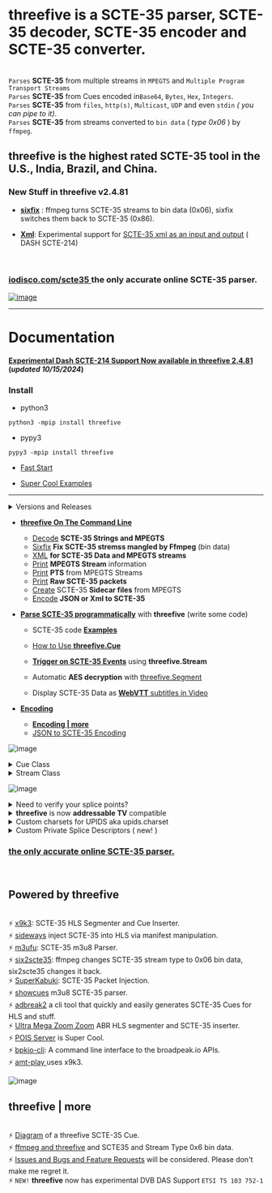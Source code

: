 # threefive is a SCTE-35 parser, SCTE-35 decoder, SCTE-35 encoder and SCTE-35 converter.

<br> `Parses` __SCTE-35__ from multiple streams in `MPEGTS` and `Multiple Program Transport Streams` 
<br> `Parses` __SCTE-35__ from  Cues encoded in`Base64`, `Bytes`, `Hex`, `Integers`.
<br> `Parses` __SCTE-35__ from  `files`, `http(s)`, `Multicast`, `UDP` and even `stdin` _( you can pipe to it)_. 
<br> `Parses` __SCTE-35__ from streams converted to `bin data` ( _type 0x06_ ) by `ffmpeg`.
<br>

## threefive is the highest rated SCTE-35 tool in the U.S., India, Brazil, and China.
### New Stuff in threefive v2.4.81
* [__sixfix__](https://github.com/futzu/SCTE35_threefive/blob/master/cli.md#sixfix) : ffmpeg turns SCTE-35 streams to bin data (0x06), sixfix switches them back to SCTE-35 (0x86).
  
* [__Xml__](https://github.com/futzu/SCTE35-threefive/blob/master/dash.md): Experimental support for [SCTE-35 xml as an input and output](https://github.com/futzu/SCTE35_threefive/blob/master/cli.md#xml) ( DASH SCTE-214)
<br>


### [iodisco.com/scte35 ](https://iodisco.com/cgi-bin/scte35parser) the only accurate online SCTE-35 parser.
[![image](https://github.com/user-attachments/assets/d3d3e168-5e6a-4e2d-8688-0fdf4c319176)
](https://iodisco.com/cgi-bin/scte35parser)

___

# Documentation
#### [Experimental Dash SCTE-214 Support Now available in threefive 2.4.81 ](https://github.com/futzu/SCTE35-threefive/blob/master/dash.md) (_updated 10/15/2024_)

### Install
* python3
```py3
python3 -mpip install threefive
```
* pypy3
```py3
pypy3 -mpip install threefive
```

* [Fast Start](https://github.com/futzu/SCTE35-threefive/blob/master/FastStart.md)

  
* [Super Cool Examples](https://github.com/futzu/SCTE35-threefive/blob/master/examples/README.md)
   
---


<details><summary>Versions and Releases</summary>



Every time I fix a bug or add a feature, I do a new release. <br>
This makes tracking down bugs and stuff much easier. <br>
Keep up, I do releases for reasons.
```lua
a@slow:~/threefive$ threefive version
2.4.41
a@slow:~/threefive$ 

```

* __Release__ versions are  __odd__.
* __Unstable__ testing versions are __even__.
---
![image](https://github.com/user-attachments/assets/caac5f33-204e-47c7-bcdb-1e2d05fdaefb)


</details>


* [__threefive On The Command Line__](https://github.com/futzu/scte35parser-threefive/blob/master/cli.md)
     * [Decode](https://github.com/futzu/SCTE35_threefive/blob/master/cli.md#parse) __SCTE-35 Strings and MPEGTS__
     * [Sixfix](https://github.com/futzu/SCTE35_threefive/blob/master/cli.md#sixfix) __Fix SCTE-35 stremss mangled by Ffmpeg__ (bin data)
     * [XML](https://github.com/futzu/SCTE35_threefive/blob/master/cli.md#xml) __for SCTE-35 Data and MPEGTS streams__ 
     * [Print](https://github.com/futzu/SCTE35_threefive/blob/master/cli.md#show) __MPEGTS Stream__ information
     * [Print](https://github.com/futzu/SCTE35_threefive/blob/master/cli.md#pts) __PTS__ from MPEGTS Streams
     * [Print](https://github.com/futzu/SCTE35_threefive/blob/master/cli.md#packets) __Raw SCTE-35 packets__
     * [Create](https://github.com/futzu/SCTE35_threefive/blob/master/cli.md#sidecar) SCTE-35 __Sidecar files__ from MPEGTS
     * [Encode](https://github.com/futzu/SCTE35_threefive/blob/master/cli.md#encode) __JSON or Xml to SCTE-35__

* [__Parse SCTE-35 programmatically__](https://github.com/futzu/scte35parser-threefive/blob/master/prog.md) with __threefive__ </i>(write some code)</i>
     * SCTE-35 code [__Examples__](https://github.com/futzu/SCTE35-threefive/blob/master/examples/README.md)
     *  [How to Use __threefive.Cue__](https://github.com/futzu/SCTE35_threefive/blob/master/basic.md)
    
     * [__Trigger on SCTE-35 Events__](https://github.com/futzu/scte35parser-threefive/blob/master/trigger.md) using __threefive.Stream__
     * Automatic __AES decryption__ with [threefive.Segment](https://github.com/futzu/SCTE35_threefive/blob/master/segment.md)
     * Display SCTE-35 Data as [__WebVTT__ subtitles in Video](https://github.com/futzu/SCTE35_threefive/blob/master/examples/stream/cue2vtt.py)

* [__Encoding__](https://github.com/futzu/scte35parser-threefive/blob/master/Encoding.md)
    *  [__Encoding | more__ ](https://github.com/futzu/scte35parser-threefive/blob/master/EncodingPipeMore.md)
    *  [JSON to SCTE-35 Encoding](https://github.com/futzu/SCTE35_threefive/blob/master/cliencde.md)
      


</details>

![image](https://github.com/user-attachments/assets/79182075-62e7-4330-b998-6ec382566218)

 
 
 <details><summary>Cue Class</summary>

   *  src [cue.py](https://github.com/futzu/SCTE35-threefive/blob/master/threefive/cue.py)
   *  The __threefive.Cue__ class decodes a SCTE35 binary, base64, or hex encoded string.

```py3

class Cue(threefive.base.SCTE35Base)
 |  Cue(data=None, packet_data=None)

```
```js
 |  __init__(self, data=None, packet_data=None)
 |      data may be packet bites or encoded string
 |      packet_data is a instance passed from a Stream instance
```
* `Cue.decode()`
```js
 |  decode(self)
 |      Cue.decode() parses for SCTE35 data
```
* After Calling cue.decode() the __instance variables can be accessed via dot notation__.
```python3

    >>>> cue.command
    {'calculated_length': 5, 'name': 'Time Signal', 'time_specified_flag': True, 'pts_time': 21695.740089}

    >>>> cue.command.pts_time
    21695.740089

    >>>> cue.info_section.table_id

    '0xfc'
```

* `Cue.get()`
```js
 |  get(self)
 |      Cue.get returns the SCTE-35 Cue
 |      data as a dict of dicts.
```
> `Cue.get() Example`
```python3
>>> from threefive import Cue
>>> cue = Cue('0XFC301100000000000000FFFFFF0000004F253396')
>>> cue.decode()
True
>>> cue
{'bites': b'\xfc0\x11\x00\x00\x00\x00\x00\x00\x00\xff\xff\xff\x00\x00\x00O%3\x96',
'info_section': {'table_id': '0xfc', 'section_syntax_indicator': False, 'private': False, 'sap_type': '0x3',
'sap_details': 'No Sap Type', 'section_length': 17, 'protocol_version': 0, 'encrypted_packet': False,
'encryption_algorithm': 0, 'pts_adjustment_ticks': 0, 'pts_adjustment': 0.0, 'cw_index': '0x0', 'tier': '0xfff',
'splice_command_length': 4095, 'splice_command_type': 0, 'descriptor_loop_length': 0, 'crc': '0x4f253396'},
'command': {'command_length': None, 'command_type': 0, 'name': 'Splice Null'},
'descriptors': [], 'packet_data': None}
```
* Cue.get() omits cue.bites and empty values
```
>>> cue.get()
{'info_section': {'table_id': '0xfc', 'section_syntax_indicator': False,'private': False, 'sap_type': '0x3',
'sap_details': 'No Sap Type', 'section_length': 17, 'protocol_version': 0, 'encrypted_packet': False,
'encryption_algorithm': 0, 'pts_adjustment_ticks': 0, 'pts_adjustment': 0.0, 'cw_index': '0x0', 'tier': '0xfff',
'splice_command_length': 4095, 'splice_command_type': 0, 'descriptor_loop_length': 0, 'crc': '0x4f253396'},
'command': {'command_type': 0, 'name': 'Splice Null'},
'descriptors': []}
```

* `Cue.get_descriptors()`

```js
 |  get_descriptors(self)
 |      Cue.get_descriptors returns a list of
 |      SCTE 35 splice descriptors as dicts.
```
* `Cue.get_json()`
```js
 |  get_json(self)
 |      Cue.get_json returns the Cue instance
 |      data in json.
```
* `Cue.show()`
```js
 |  show(self)
 |      Cue.show prints the Cue as JSON
```
* `Cue.to_stderr()`
```js
 |  to_stderr(self)
 |      Cue.to_stderr prints the Cue
```
</details>


<details><summary>Stream Class</summary>

  * src [stream.py](https://github.com/futzu/SCTE35-threefive/blob/master/threefive/stream.py)
  * The threefive.__Stream__ class parses __SCTE35__ from __Mpegts__.
  * Supports:
     *  __File__ and __Http(s)__ and __Udp__ and __Multicast__ protocols.
  	 * __Multiple Programs__.
  	 * __Multi-Packet PAT, PMT, and SCTE35 tables__.

* threefive tries to include __pid__, __program__, anf  __pts__ of the SCTE-35 packet.

```js
class Stream(builtins.object)
 |  Stream(tsdata, show_null=True)
 |
 |  Stream class for parsing MPEG-TS data.
 ```
 ```py3
 |  __init__(self, tsdata, show_null=True)
 |
 |      tsdata is a file or http, https,
 |       udp or multicast url.
 |
 |      set show_null=False to exclude Splice Nulls

 ```

* `Stream.decode(func=show_cue)`
 ```py3
 |  decode(self, func=show_cue)
 |      Stream.decode reads self.tsdata to find SCTE35 packets.
 |      func can be set to a custom function that accepts
 |      a threefive.Cue instance as it's only argument.
 ```
 > `Stream.decode Example`

 ```python3
 import sys
 from threefive import Stream
 >>>> Stream('plp0.ts').decode()

```

   *   Pass in custom function

   *  __func__ should match the interface
  ``` func(cue)```

 > `Stream.decode with custom function Example`
```python3
import sys
import threefive

def display(cue):
   print(f'\033[92m{cue.packet_data}\033[00m')
   print(f'{cue.command.name}')

def do():
   sp = threefive.Stream(tsdata)
   sp.decode(func = display)

if __name__ == '__main__':
    do()
```

___

* `Stream.decode_next()`

 ```js
 |  decode_next(self)
 |      Stream.decode_next returns the next
 |      SCTE35 cue as a threefive.Cue instance.
 ```

> `Stream.decode_next Example`
```python3
"""
Stream.decode_next example.
decode_next returns the Cue every time a Cue is found.

This uses a while loop to pull the Cues from a mpegts stream.
When a Cue is found, if it's a Time Signal,
cue.command.command_type=6, print Cue.command.
You can filter on any var in the SCTE-35 Cue.
"""

import sys
import threefive
from new_reader import reader

def do():
    arg = sys.argv[1]
    with reader(arg) as tsdata:
        st = threefive.Stream(tsdata)
        while True:
            cue = st.decode_next()
            if not cue:
                return False
            if cue:
                if cue.command.command_type ==6:
                    print(cue.command)


if __name__ == "__main__":
    do()

```

* `Stream.proxy(func = show_cue)`

  *  Writes all packets to sys.stdout.

  *  Writes scte35 data to sys.stderr.

 ```js
 |  decode(self, func=show_cue_stderr)
 |      Stream.decode_proxy writes all ts packets are written to stdout
 |      for piping into another program like mplayer.
 |      SCTE-35 cues are printed to stderr.
 ```
> `Stream.proxy Example`
```python3

import threefive
sp = threefive.Stream('https://futzu.com/xaa.ts')
sp.decode_proxy()
```

* Pipe to mplayer
```bash
$ python3 proxy.py | mplayer -
```
___

* `Stream.show()`

```js
|  show(self)
|   List programs and streams and info for MPEGTS
```
> `Stream.show() Example`
```python3
>>>> from threefive import Stream
>>>> Stream('https://slo.me/plp0.ts').show()
```

```js
    Service:    fancy ˹
    Provider:   fu-corp
    Pcr Pid:    1051[0x41b]
    Streams:
                Pid: 1051[0x41b]        Type: 0x1b AVC Video
                Pid: 1052[0x41c]        Type: 0x3 MP2 Audio
                Pid: 1054[0x41e]        Type: 0x6 PES Packets/Private Data
                Pid: 1055[0x41f]        Type: 0x86 SCTE35 Data

```
</details>

![image](https://github.com/user-attachments/assets/e9724b5d-3f9b-41b0-8929-420926e31291)



<details><summary> Need to verify your splice points? </summary> 
 

 ![image](https://github.com/user-attachments/assets/2581053a-e373-434e-9e06-32ace453aa02)

 
* Try [cue2vtt.py](https://github.com/futzu/scte35-threefive/blob/master/examples/stream/cue2vtt.py) in the examples.

   * cue2vtt.py creates webvtt subtitles out of SCTE-35 Cue data
 
* use it like this 

 ```rebol
 pypy3 cue2vtt.py video.ts | mplayer video.ts -sub -
```


 ![image](https://github.com/futzu/scte35-threefive/assets/52701496/5b8dbea3-1d39-48c4-8fbe-de03a53cc1dd)


---

</details> 





<details><summary><b>threefive</b> is now <b>addressable TV</b> compatible</summary>


  ```smalltalk
             "tag": 2,
            "descriptor_length": 31,
            "name": "Segmentation Descriptor",
            "identifier": "CUEI",
            "components": [],
            "segmentation_event_id": "0x065eff",
            "segmentation_event_cancel_indicator": false,
            "segmentation_event_id_compliance_indicator": true,
            "program_segmentation_flag": true,
            "segmentation_duration_flag": false,
            "delivery_not_restricted_flag": true,
            "segmentation_message": "Call Ad Server",   < --- Boom
            "segmentation_upid_type": 12,
            "segmentation_upid_type_name": "MPU",
            "segmentation_upid_length": 16,
            "segmentation_upid": {
                "format_identifier": "ADFR",	<--- Boom
                "private_data": "0x0133f10134b04f065e060220",
                "version": 1,                            <---- Boom
                "channel_identifier": "0x33f1",                  <---- Boom
                "date": 20230223,                         <---- Boom
                "break_code": 1630,                       <---- Boom
                "duration": "0x602"                <---- Boom
            },
            "segmentation_type_id": 2,         <----  Boom
            "segment_num": 0,
            "segments_expected": 0
        },

  ```

---


</details>


<details><summary>Custom charsets for UPIDS aka upids.charset</summary>

\
`Specify a charset for Upid data by setting threefive.upids.charset` [`issue #55`](https://github.com/futzu/scte35-threefive/issues/55)

* default charset is ascii
* python charsets info [Here](https://docs.python.org/3/library/codecs.html)
* setting charset to None will return raw bytes.


#### Example Usage:

```lua
>>> from threefive import Cue,upids
>>> i="/DBKAAAAAAAAAP/wBQb+YtC8/AA0AiZDVUVJAAAD6X/CAAD3W3ACEmJibG5kcHBobkQCAsGDpQIAAAAAAAEKQ1VFSRSAIyowMljRk9c="

>>> upids.charset
'ascii'
>>> cue=Cue(i)
>>> cue.decode()
ascii
True
>>> cue.descriptors[0].segmentation_upid
'bblndpphnD\x02\x02���\x02\x00\x00'

>>> upids.charset="utf16"
>>> cue.decode()
utf16
True
>>> cue.descriptors[0].segmentation_upid
'扢湬灤桰䑮Ȃ菁ʥ\x00'
```

</details>

<details> <summary> Custom Private Splice Descriptors ( new! )</summary>


### threefive now supports custom private splice descriptors, right out the box. 
*  The first byte of the descriptor is read as an int for the Descriptor tag
* The second byte is read as an int for  the desciptor length
* The next four bytes are read as ASCII for the Identifier
* remanining bytes are returned as private data

```js
from threefive import Cue, TimeSignal
from threefive.descriptors import SpliceDescriptor
```
* make a Cue
```smalltalk
c = Cue()
```
* add a Time Signal
```smalltalk
c.command = TimeSignal()
c.command.time_specified_flag=True
c.command.pts_time=1234.567890
```
* add Splice Descriptor

```smalltalk
sd = SpliceDescriptor()
sd.tag = 47
sd.identifier ='fufu'
sd.private_data = b'threefive kicks ass'
c.descriptors.append(sd)
```
* encode
```smalltalk
c.encode()
'/DAvAAAAAAAAAP/wBQb+Bp9rxgAZLxdmdWZ1dGhyZWVmaXZlIGtpY2tzIGFzc1m+EsU='
```
* show

```smalltalk

c.show()
{
    "info_section": {
        "table_id": "0xfc",
        "section_syntax_indicator": false,
        "private": false,
        "sap_type": "0x03",
        "sap_details": "No Sap Type",
        "section_length": 47,
        "protocol_version": 0,
        "encrypted_packet": false,
        "encryption_algorithm": 0,
        "pts_adjustment_ticks": 0,
        "cw_index": "0x0",
        "tier": "0xfff",
        "splice_command_length": 5,
        "splice_command_type": 6,
        "descriptor_loop_length": 25,
        "crc": "0x59be12c5"
    },
    "command": {
        "command_length": 5,
        "command_type": 6,
        "name": "Time Signal",
        "time_specified_flag": true,
        "pts_time": 1234.56789,
        "pts_time_ticks": 111111110
    },
    "descriptors": [
        {
            "tag": 47,
            "descriptor_length": 23,
            "identifier": "fufu",
            "private_data": [
                116,
                104,
                114,
                101,
                101,
                102,
                105,
                118,
                101,
                32,
                107,
                105,
                99,
                107,
                115,
                32,
                97,
                115,
                115
            ]
        }
    ]
}
```
*  the custom Splice Descriptor
```js
c.descriptors[0]

{'tag': 47, 'descriptor_length': 23, 'name': None, 'identifier': 'fufu', 'bites': None, 'provider_avail_id': None, 'components': None, 'private_data': b'threefive kicks ass'}
```
* Cool dictionaary comprehension to print the Splice Descriptor with only relevant values
 
```js
{print(f'{k} = {v}') for k,v in vars(c.descriptors[0]).items() if v is not None}

tag = 47
descriptor_length = 23
identifier = fufu
private_data = b'threefive kicks ass'


```


</details>






### [the only accurate online SCTE-35 parser.](https://iodisco.com/cgi-bin/scte35parser)
 <br>



 Powered by threefive
---
 
<br>⚡ [x9k3](https://github.com/futzu/x9k3): SCTE-35 HLS Segmenter and Cue Inserter.
<br>⚡ [sideways](https://github.com/futzu/sideways) inject SCTE-35 into HLS via manifest manipulation.
<br>⚡ [m3ufu](https://github.com/futzu/m3ufu): SCTE-35 m3u8 Parser.
<br>⚡ [six2scte35](https://github.com/futzu/six2scte35): ffmpeg changes SCTE-35 stream type to 0x06 bin data, six2scte35 changes it back.
<br>⚡ [SuperKabuki](https://github.com/futzu/SuperKabuki): SCTE-35 Packet Injection.
<br>⚡ [showcues](https://github.com/futzu/showcues) m3u8 SCTE-35 parser.
<br>⚡ [adbreak2](https://github.com/futzu/adbreak2) a cli tool that quickly and easily generates SCTE-35 Cues for HLS and stuff.
<br>⚡ [Ultra Mega Zoom Zoom](https://github.com/futzu/umzz) ABR HLS segmenter and SCTE-35 inserter. 
<br>⚡ [POIS Server](https://github.com/scunning1987/pois_reference_server) is Super Cool.
<br>⚡ [bpkio-cli](https://pypi.org/project/bpkio-cli/): A command line interface to the broadpeak.io APIs. 
<br>⚡ [amt-play ](https://github.com/vivoh-inc/amt-play) uses x9k3.

![image](https://github.com/user-attachments/assets/b1a05827-7650-4a87-8e97-f9a15eccfac2)


 threefive | more
 ---
 
<br>⚡ [Diagram](https://github.com/futzu/threefive/blob/master/cue.md) of a threefive SCTE-35 Cue.
<br>⚡ [ffmpeg and threefive](https://github.com/futzu/SCTE35-threefive/blob/master/threefive-ffmpeg.md) and SCTE35 and Stream Type 0x6 bin data.
<br>⚡ [Issues and Bugs and Feature Requests](https://github.com/futzu/scte35-threefive/issues) will be considered. Please don't make me regret it. 
<br>⚡ `NEW!` __threefive__ now has experimental DVB DAS Support `ETSI TS 103 752-1` <br><br>

